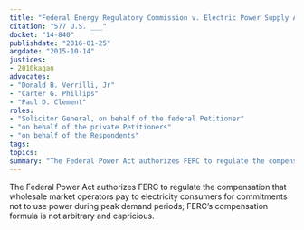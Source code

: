 ```yaml
---
title: "Federal Energy Regulatory Commission v. Electric Power Supply Association"
citation: "577 U.S. ___"
docket: "14-840"
publishdate: "2016-01-25"
argdate: "2015-10-14"
justices:
- 2010kagan
advocates:
- "Donald B. Verrilli, Jr"
- "Carter G. Phillips"
- "Paul D. Clement"
roles:
- "Solicitor General, on behalf of the federal Petitioner"
- "on behalf of the private Petitioners"
- "on behalf of the Respondents"
tags:
topics:
summary: "The Federal Power Act authorizes FERC to regulate the compensation that wholesale market operators pay to electricity consumers for commitments not to use power during peak demand periods; FERC’s compensation formula is not arbitrary and capricious."
---
```

The Federal Power Act authorizes FERC to regulate the compensation that wholesale market operators pay to electricity consumers for commitments not to use power during peak demand periods; FERC’s compensation formula is not arbitrary and capricious.


